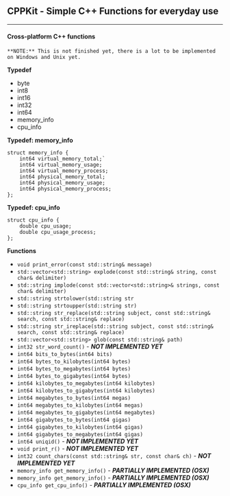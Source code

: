 ## CPPKit - Simple C++ Functions for everyday use
---

#### Cross-platform C++ functions

`**NOTE:** This is not finished yet, there is a lot to be implemented on Windows and Unix yet.`

**Typedef**
* byte
* int8
* int16
* int32
* int64
* memory_info
* cpu_info


**Typedef: memory_info**
```
struct memory_info {
    int64 virtual_memory_total;`
    int64 virtual_memory_usage;
    int64 virtual_memory_process;
    int64 physical_memory_total;
    int64 physical_memory_usage;
    int64 physical_memory_process;
};
```

**Typedef: cpu_info**
```
struct cpu_info {
    double cpu_usage;
    double cpu_usage_process;
};
```



**Functions**

* `void print_error(const std::string& message)`
* `std::vector<std::string> explode(const std::string& string, const char& delimiter)`
* `std::string implode(const std::vector<std::string>& strings, const char& delimiter)`
* `std::string strtolower(std::string str`
* `std::string strtoupper(std::string str)`
* `std::string str_replace(std::string subject, const std::string& search, const std::string& replace)`
* `std::string str_ireplace(std::string subject, const std::string& search, const std::string& replace)`
* `std::vector<std::string> glob(const std::string& path)`
* `int32 str_word_count()` - ***NOT IMPLEMENTED YET***
* `int64 bits_to_bytes(int64 bits)`
* `int64 bytes_to_kilobytes(int64 bytes)`
* `int64 bytes_to_megabytes(int64 bytes)`
* `int64 bytes_to_gigabytes(int64 bytes)`
* `int64 kilobytes_to_megabytes(int64 kilobytes)`
* `int64 kilobytes_to_gigabytes(int64 kilobytes)`
* `int64 megabytes_to_bytes(int64 megas)`
* `int64 megabytes_to_kilobytes(int64 megas)`
* `int64 megabytes_to_gigabytes(int64 megabytes)`
* `int64 gigabytes_to_bytes(int64 gigas)`
* `int64 gigabytes_to_kilobytes(int64 gigas)`
* `int64 gigabytes_to_megabytes(int64 gigas)`
* `int64 uniqid()` - ***NOT IMPLEMENTED YET***
* `void print_r()` - ***NOT IMPLEMENTED YET***
* `int32 count_chars(const std::string& str, const char& ch)` - ***NOT IMPLEMENTED YET***
* `memory_info get_memory_info()` - ***PARTIALLY IMPLEMENTED (OSX)***
* `memory_info get_memory_info()` - ***PARTIALLY IMPLEMENTED (OSX)***
* `cpu_info get_cpu_info()` - ***PARTIALLY IMPLEMENTED (OSX)***
